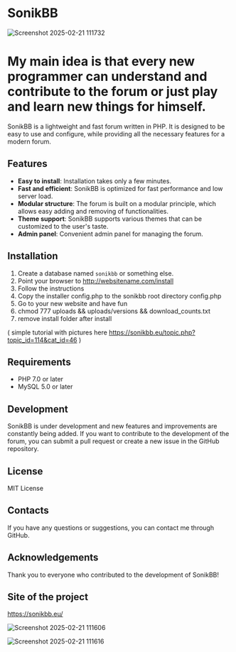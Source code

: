 # SonikBB

![Screenshot 2025-02-21 111732](https://github.com/user-attachments/assets/e7be1900-3b5f-4841-a0c8-ed09cbd6d65c)

# My main idea is that every new programmer can understand and contribute to the forum or just play and learn new things for himself.

SonikBB is a lightweight and fast forum written in PHP. It is designed to be easy to use and configure, while providing all the necessary features for a modern forum.

## Features

*   **Easy to install**: Installation takes only a few minutes.
*   **Fast and efficient**: SonikBB is optimized for fast performance and low server load.
*   **Modular structure**: The forum is built on a modular principle, which allows easy adding and removing of functionalities.
*   **Theme support**: SonikBB supports various themes that can be customized to the user's taste.
*   **Admin panel**: Convenient admin panel for managing the forum.

## Installation

1.  Create a database named `sonikbb` or something else.
2.  Point your browser to http://websitename.com/install
3.  Follow the instructions
4.  Copy the installer config.php to the sonikbb root directory config.php
5.  Go to your new website and have fun
6.  chmod 777 uploads && uploads/versions && download_counts.txt
7.  remove install folder after install

( simple tutorial with pictures here https://sonikbb.eu/topic.php?topic_id=114&cat_id=46 )

## Requirements

*   PHP 7.0 or later
*   MySQL 5.0 or later

## Development

SonikBB is under development and new features and improvements are constantly being added. If you want to contribute to the development of the forum, you can submit a pull request or create a new issue in the GitHub repository.

## License
MIT License

## Contacts

If you have any questions or suggestions, you can contact me through GitHub.

## Acknowledgements

Thank you to everyone who contributed to the development of SonikBB!

## Site of the project

https://sonikbb.eu/

![Screenshot 2025-02-21 111606](https://github.com/user-attachments/assets/df366d8d-a32c-4bcb-a6ad-95a0d4f34568)

![Screenshot 2025-02-21 111616](https://github.com/user-attachments/assets/de2724a1-00b2-4592-afd2-70d2916f02f0)

